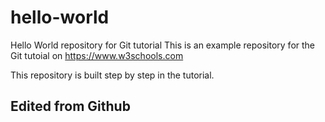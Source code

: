 # hello-world
Hello World repository for Git tutorial
This is an example repository for the Git tutoial on https://www.w3schools.com

This repository is built step by step in the tutorial.

## Edited from Github
